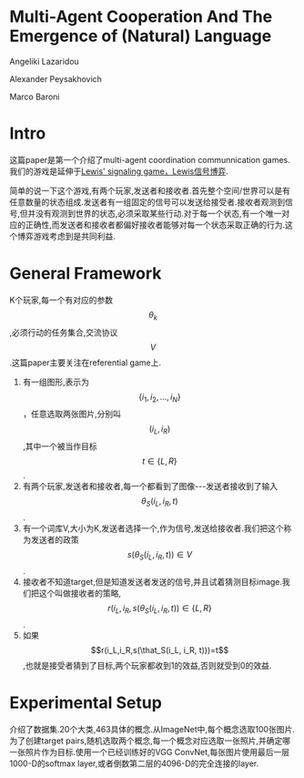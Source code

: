 # Multi-Agent Cooperation And The Emergence of (Natural) Language

Angeliki Lazaridou

Alexander Peysakhovich

Marco Baroni

# Intro

这篇paper是第一个介绍了multi-agent coordination communnication games.我们的游戏是延伸于[Lewis' signaling game，Lewis信号博弈](https://en.wikipedia.org/wiki/Lewis_signaling_game).

简单的说一下这个游戏,有两个玩家,发送者和接收者.首先整个空间/世界可以是有任意数量的状态组成.发送者有一组固定的信号可以发送给接受者.接收者观测到信号,但并没有观测到世界的状态,必须采取某些行动.对于每一个状态,有一个唯一对应的正确性,而发送者和接收者都偏好接收者能够对每一个状态采取正确的行为.这个博弈游戏考虑到是共同利益.

# General Framework

K个玩家,每一个有对应的参数$$\theta_k$$,必须行动的任务集合,交流协议$$V$$.这篇paper主要关注在referential game上.

1. 有一组图形,表示为$$\{ i_1, i_2, ..., i_N \}$$，任意选取两张图片,分别叫$$(i_L, i_R)$$,其中一个被当作目标 $$t \in \{L, R\}$$.
2. 有两个玩家,发送者和接收者,每一个都看到了图像---发送者接收到了输入 $$\theta_S(i_L, i_R, t)$$.
3. 有一个词库V,大小为K,发送者选择一个,作为信号,发送给接收者.我们把这个称为发送者的政策 $$s(\theta_S(i_L, i_R, t)) \in V$$.
4. 接收者不知道target,但是知道发送者发送的信号,并且试着猜测目标image.我们把这个叫做接收者的策略,$$r(i_L, i_R, s(\theta_S(i_L, i_R, t)) \in \{ L, R \}$$.
5. 如果$$r(i_L,i_R,s(\that_S(i_L, i_R, t)))=t$$,也就是接受者猜到了目标,两个玩家都收到1的效益,否则就受到0的效益.

# Experimental Setup

介绍了数据集.20个大类,463具体的概念.从ImageNet中,每个概念选取100张图片.为了创建target pairs,随机选取两个概念,每一个概念对应选取一张照片,并确定哪一张照片作为目标.使用一个已经训练好的VGG ConvNet,每张图片使用最后一层1000-D的softmax layer,或者倒数第二层的4096-D的完全连接的layer.

